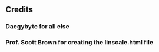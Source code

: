 ## Credits <br />

### Daegybyte for all else <br />

### Prof. Scott Brown for creating the linscale.html file <br />
